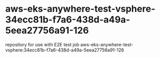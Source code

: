 # aws-eks-anywhere-test-vsphere-34ecc81b-f7a6-438d-a49a-5eea27756a91-126
repository for use with E2E test job aws-eks-anywhere-test-vsphere:34ecc81b-f7a6-438d-a49a-5eea27756a91-126
